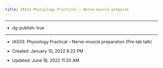 ```yaml
---
title: IAS33 Physiology Practical – Nerve-muscle preparat
---
```


- --

- dg-publish: true

- --

- IAS33: Physiology Practical – Nerve-muscle preparation (Pre-lab talk)

- Created: January 10, 2022 8:22 PM

- Updated: June 18, 2022 11:20 AM
